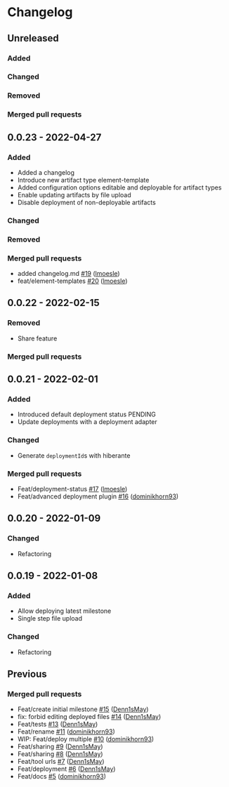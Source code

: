 # Changelog


## Unreleased

### Added

### Changed

### Removed

### Merged pull requests


## 0.0.23 - 2022-04-27

### Added

- Added a changelog
- Introduce new artifact type element-template
- Added configuration options editable and deployable for artifact types
- Enable updating artifacts by file upload
- Disable deployment of non-deployable artifacts

### Changed

### Removed

### Merged pull requests

- added changelog.md [\#19](https://github.com/FlowSquad/bpm-repo/pull/19) ([lmoesle](https://github.com/lmoesle))
- feat/element-templates [\#20](https://github.com/FlowSquad/bpm-repo/pull/20) ([lmoesle](https://github.com/lmoesle))


## 0.0.22 - 2022-02-15

### Removed

- Share feature

### Merged pull requests


## 0.0.21 - 2022-02-01

### Added

- Introduced default deployment status PENDING
- Update deployments with a deployment adapter

### Changed

- Generate `deploymentId`s with hiberante

### Merged pull requests

- Feat/deployment-status [\#17](https://github.com/FlowSquad/bpm-repo/pull/17) ([lmoesle](https://github.com/lmoesle))
- Feat/advanced deployment plugin [\#16](https://github.com/FlowSquad/bpm-repo/pull/16) ([dominikhorn93](https://github.com/dominikhorn93))


## 0.0.20 - 2022-01-09

### Changed

- Refactoring

## 0.0.19 - 2022-01-08

### Added

- Allow deploying latest milestone
- Single step file upload

### Changed

- Refactoring


## Previous

### Merged pull requests

- Feat/create initial milestone [\#15](https://github.com/FlowSquad/bpm-repo/pull/15) ([Denn1sMay](https://github.com/Denn1sMay))
- fix: forbid editing deployed files [\#14](https://github.com/FlowSquad/bpm-repo/pull/14) ([Denn1sMay](https://github.com/Denn1sMay))
- Feat/tests [\#13](https://github.com/FlowSquad/bpm-repo/pull/13) ([Denn1sMay](https://github.com/Denn1sMay))
- Feat/rename [\#11](https://github.com/FlowSquad/bpm-repo/pull/11) ([dominikhorn93](https://github.com/dominikhorn93))
- WIP: Feat/deploy multiple [\#10](https://github.com/FlowSquad/bpm-repo/pull/10) ([dominikhorn93](https://github.com/dominikhorn93))
- Feat/sharing [\#9](https://github.com/FlowSquad/bpm-repo/pull/9) ([Denn1sMay](https://github.com/Denn1sMay))
- Feat/sharing [\#8](https://github.com/FlowSquad/bpm-repo/pull/8) ([Denn1sMay](https://github.com/Denn1sMay))
- Feat/tool urls [\#7](https://github.com/FlowSquad/bpm-repo/pull/7) ([Denn1sMay](https://github.com/Denn1sMay))
- Feat/deployment [\#6](https://github.com/FlowSquad/bpm-repo/pull/6) ([Denn1sMay](https://github.com/Denn1sMay))
- Feat/docs [\#5](https://github.com/FlowSquad/bpm-repo/pull/5) ([dominikhorn93](https://github.com/dominikhorn93))

